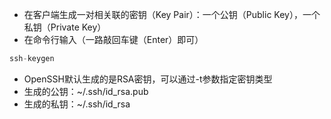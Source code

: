 - 在客户端生成一对相关联的密钥（Key Pair）：一个公钥（Public Key），一个私钥（Private Key）
- 在命令行输入（一路敲回车键（Enter）即可）

```objectivec
ssh-keygen
```

- OpenSSH默认生成的是RSA密钥，可以通过-t参数指定密钥类型
- 生成的公钥：~/.ssh/id_rsa.pub
- 生成的私钥：~/.ssh/id_rsa